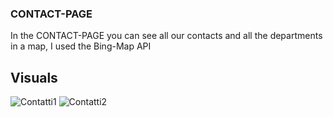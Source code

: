 ### CONTACT-PAGE
In the CONTACT-PAGE you can see all our contacts and all the departments in a map, I used the Bing-Map API

## Visuals
![Contatti1](https://user-images.githubusercontent.com/79788833/119336804-5efdc780-bc8e-11eb-8999-bd0c9cf399f7.JPG)
![Contatti2](https://user-images.githubusercontent.com/79788833/119336807-5f965e00-bc8e-11eb-98e7-65f90e6084f1.JPG)

